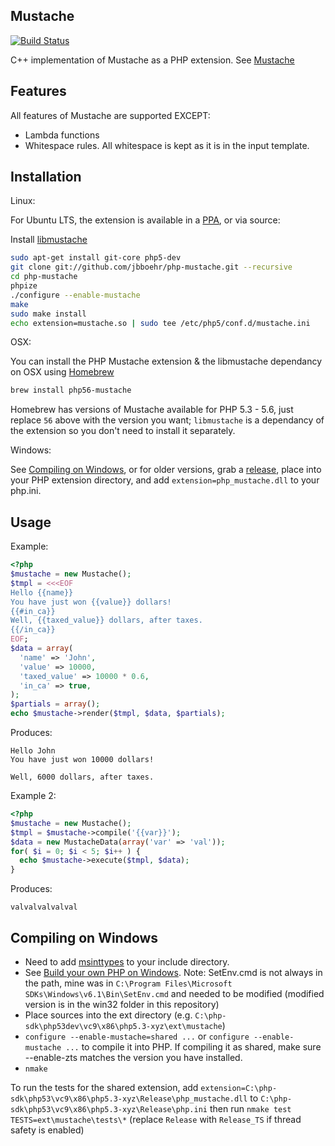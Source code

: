 Mustache
--------------------------------------------------------------------------------

[![Build Status](https://travis-ci.org/jbboehr/php-mustache.png?branch=master)](https://travis-ci.org/jbboehr/php-mustache)

C++ implementation of Mustache as a PHP extension.
See [Mustache](http://mustache.github.com/)

Features
--------------------------------------------------------------------------------

All features of Mustache are supported EXCEPT:

* Lambda functions
* Whitespace rules. All whitespace is kept as it is in the input template.

Installation
--------------------------------------------------------------------------------

Linux:

For Ubuntu LTS, the extension is available in a [PPA](https://launchpad.net/~jbboehr/+archive/ubuntu/mustache), or via source:

Install [libmustache](https://github.com/jbboehr/libmustache)

``` sh
sudo apt-get install git-core php5-dev
git clone git://github.com/jbboehr/php-mustache.git --recursive
cd php-mustache
phpize
./configure --enable-mustache
make
sudo make install
echo extension=mustache.so | sudo tee /etc/php5/conf.d/mustache.ini
```

OSX:

You can install the PHP Mustache extension & the libmustache dependancy on OSX using [Homebrew](http://brew.sh/)

``` sh
brew install php56-mustache
```

Homebrew has versions of Mustache available for PHP 5.3 - 5.6, just replace `56` above with the version you want; `libmustache` is a dependancy of the extension so you don't need to install it separately.

Windows:

See [Compiling on Windows](https://github.com/jbboehr/php-mustache#compiling-on-windows), or for older versions, grab a [release](https://github.com/jbboehr/php-mustache/releases), place into your PHP extension directory, and add `extension=php_mustache.dll` to your php.ini.


Usage
--------------------------------------------------------------------------------

Example:

```php
<?php
$mustache = new Mustache();
$tmpl = <<<EOF
Hello {{name}}
You have just won {{value}} dollars!
{{#in_ca}}
Well, {{taxed_value}} dollars, after taxes.
{{/in_ca}}
EOF;
$data = array(
  'name' => 'John',
  'value' => 10000,
  'taxed_value' => 10000 * 0.6,
  'in_ca' => true,
);
$partials = array();
echo $mustache->render($tmpl, $data, $partials);
```

Produces:

```text
Hello John
You have just won 10000 dollars!

Well, 6000 dollars, after taxes.

```

Example 2:

```php
<?php
$mustache = new Mustache();
$tmpl = $mustache->compile('{{var}}');
$data = new MustacheData(array('var' => 'val'));
for( $i = 0; $i < 5; $i++ ) {
  echo $mustache->execute($tmpl, $data);
}
```

Produces:

```text
valvalvalvalval
```


Compiling on Windows
--------------------------------------------------------------------------------

* Need to add [msinttypes](https://code.google.com/p/msinttypes/) to your include directory.
* See [Build your own PHP on Windows](https://wiki.php.net/internals/windows/stepbystepbuild). 
Note: SetEnv.cmd is not always in the path, mine was in 
`C:\Program Files\Microsoft SDKs\Windows\v6.1\Bin\SetEnv.cmd` and needed to be modified
(modified version is in the win32 folder in this repository)
* Place sources into the ext directory (e.g. `C:\php-sdk\php53dev\vc9\x86\php5.3-xyz\ext\mustache`)
* `configure --enable-mustache=shared ...` or `configure --enable-mustache ...` to compile it into PHP.
  If compiling it as shared, make sure --enable-zts matches the version you have installed.
* `nmake`

To run the tests for the shared extension, add 
`extension=C:\php-sdk\php53\vc9\x86\php5.3-xyz\Release\php_mustache.dll` to 
`C:\php-sdk\php53\vc9\x86\php5.3-xyz\Release\php.ini`
then run `nmake test TESTS=ext\mustache\tests\*` (replace `Release` with `Release_TS` if thread safety is enabled)
